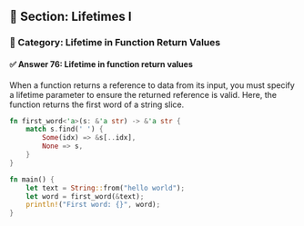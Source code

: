 ## 📘 Section: Lifetimes I  
### 🔹 Category: Lifetime in Function Return Values  
#### ✅ Answer 76: Lifetime in function return values

When a function returns a reference to data from its input, you must specify a lifetime parameter to ensure the returned reference is valid. Here, the function returns the first word of a string slice.

```rust
fn first_word<'a>(s: &'a str) -> &'a str {
    match s.find(' ') {
        Some(idx) => &s[..idx],
        None => s,
    }
}

fn main() {
    let text = String::from("hello world");
    let word = first_word(&text);
    println!("First word: {}", word);
}
```
